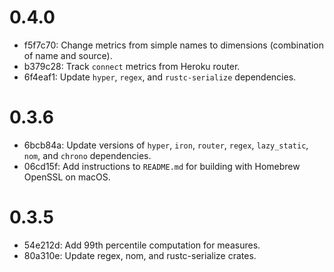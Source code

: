 # 0.4.0

* f5f7c70: Change metrics from simple names to dimensions (combination of name and source).
* b379c28: Track `connect` metrics from Heroku router.
* 6f4eaf1: Update `hyper`, `regex`, and `rustc-serialize` dependencies.

# 0.3.6

* 6bcb84a: Update versions of `hyper`, `iron`, `router`, `regex`, `lazy_static`, `nom`, and `chrono` dependencies.
* 06cd15f: Add instructions to `README.md` for building with Homebrew OpenSSL on macOS.

# 0.3.5

* 54e212d: Add 99th percentile computation for measures.
* 80a310e: Update regex, nom, and rustc-serialize crates.
